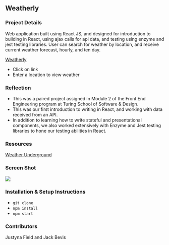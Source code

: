 ## Weatherly

### Project Details

Web application built using React JS, and designed for introduction to building in React, using ajax calls for api data, and testing using enzyme and jest testing libraries. User can search for weather by location, and receive current weather forecast, hourly, and ten day.

[Weatherly](https://weatherly-jbevis.herokuapp.com/)
* Click on link
* Enter a location to view weather

### Reflection
  - This was a paired project assigned in Module 2 of the Front End Engineering program at Turing School of Software & Design.
  - This was our first introduction to writing in React, and working with data received from an API.
  - In addition to learning how to write stateful and presentational components, we also worked extensively with Enzyme and Jest testing libraries to hone our testing abilities in React.

### Resources

[Weather Underground](https://www.wunderground.com/)

### Screen Shot

![](http://g.recordit.co/Aybn2GpkeQ.gif)

### Installation & Setup Instructions

* `git clone`
* `npm install`
* `npm start`  

### Contributors
Justyna Field and Jack Bevis
